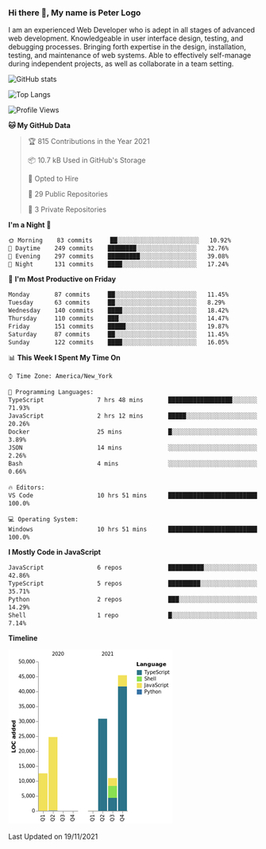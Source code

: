 ### Hi there 👋, My name is Peter Logo

I am an experienced Web Developer who is adept in all stages of advanced web development. Knowledgeable in user interface design, 
testing, and debugging processes. Bringing forth expertise in the design, installation, testing, and maintenance of web systems. 
Able to effectively self-manage during independent projects, as well as collaborate in a team setting.

![GitHub stats](https://github-readme-stats.vercel.app/api?username=peterlogo&show_icons=true&count_private=true&theme=dark)

![Top Langs](https://github-readme-stats.vercel.app/api/top-langs/?username=peterlogo&theme=dark&layout=compact&langs_count=8)

<!--START_SECTION:waka-->
![Profile Views](http://img.shields.io/badge/Profile%20Views-0-blue)

**🐱 My GitHub Data** 

> 🏆 815 Contributions in the Year 2021
 > 
> 📦 10.7 kB Used in GitHub's Storage 
 > 
> 💼 Opted to Hire
 > 
> 📜 29 Public Repositories 
 > 
> 🔑 3 Private Repositories  
 > 
**I'm a Night 🦉** 

```text
🌞 Morning    83 commits     ██░░░░░░░░░░░░░░░░░░░░░░░   10.92% 
🌆 Daytime    249 commits    ████████░░░░░░░░░░░░░░░░░   32.76% 
🌃 Evening    297 commits    █████████░░░░░░░░░░░░░░░░   39.08% 
🌙 Night      131 commits    ████░░░░░░░░░░░░░░░░░░░░░   17.24%

```
📅 **I'm Most Productive on Friday** 

```text
Monday       87 commits     ██░░░░░░░░░░░░░░░░░░░░░░░   11.45% 
Tuesday      63 commits     ██░░░░░░░░░░░░░░░░░░░░░░░   8.29% 
Wednesday    140 commits    ████░░░░░░░░░░░░░░░░░░░░░   18.42% 
Thursday     110 commits    ███░░░░░░░░░░░░░░░░░░░░░░   14.47% 
Friday       151 commits    █████░░░░░░░░░░░░░░░░░░░░   19.87% 
Saturday     87 commits     ██░░░░░░░░░░░░░░░░░░░░░░░   11.45% 
Sunday       122 commits    ████░░░░░░░░░░░░░░░░░░░░░   16.05%

```


📊 **This Week I Spent My Time On** 

```text
⌚︎ Time Zone: America/New_York

💬 Programming Languages: 
TypeScript               7 hrs 48 mins       ██████████████████░░░░░░░   71.93% 
JavaScript               2 hrs 12 mins       █████░░░░░░░░░░░░░░░░░░░░   20.26% 
Docker                   25 mins             █░░░░░░░░░░░░░░░░░░░░░░░░   3.89% 
JSON                     14 mins             ░░░░░░░░░░░░░░░░░░░░░░░░░   2.26% 
Bash                     4 mins              ░░░░░░░░░░░░░░░░░░░░░░░░░   0.66%

🔥 Editors: 
VS Code                  10 hrs 51 mins      █████████████████████████   100.0%

💻 Operating System: 
Windows                  10 hrs 51 mins      █████████████████████████   100.0%

```

**I Mostly Code in JavaScript** 

```text
JavaScript               6 repos             ██████████░░░░░░░░░░░░░░░   42.86% 
TypeScript               5 repos             █████████░░░░░░░░░░░░░░░░   35.71% 
Python                   2 repos             ███░░░░░░░░░░░░░░░░░░░░░░   14.29% 
Shell                    1 repo              █░░░░░░░░░░░░░░░░░░░░░░░░   7.14%

```


**Timeline**

![Chart not found](https://raw.githubusercontent.com/peterlogo/peterlogo/main/charts/bar_graph.png) 


 Last Updated on 19/11/2021
<!--END_SECTION:waka-->


